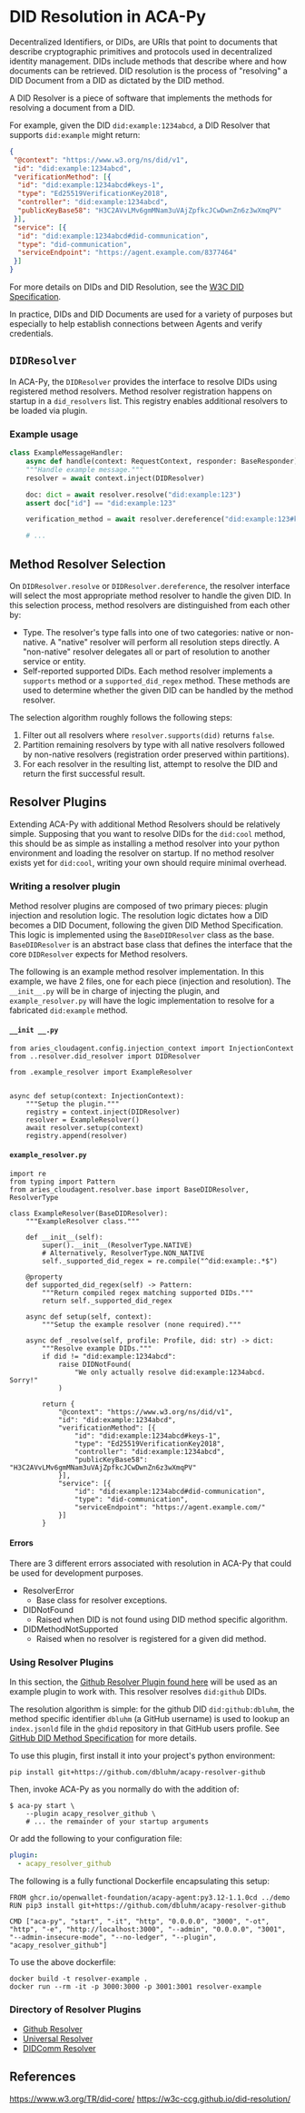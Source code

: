 # DID Resolution in ACA-Py

Decentralized Identifiers, or DIDs, are URIs that point to documents that describe cryptographic primitives and protocols used in decentralized identity management. DIDs include methods that describe where and how documents can be retrieved. DID resolution is the process of "resolving" a DID Document from a DID as dictated by the DID method.

A DID Resolver is a piece of software that implements the methods for resolving a document from a DID.

For example, given the DID `did:example:1234abcd`, a DID Resolver that supports `did:example` might return:

```json
{
 "@context": "https://www.w3.org/ns/did/v1",
 "id": "did:example:1234abcd",
 "verificationMethod": [{
  "id": "did:example:1234abcd#keys-1",
  "type": "Ed25519VerificationKey2018",
  "controller": "did:example:1234abcd",
  "publicKeyBase58": "H3C2AVvLMv6gmMNam3uVAjZpfkcJCwDwnZn6z3wXmqPV"
 }],
 "service": [{
  "id": "did:example:1234abcd#did-communication",
  "type": "did-communication",
  "serviceEndpoint": "https://agent.example.com/8377464"
 }]
}
```

For more details on DIDs and DID Resolution, see the [W3C DID Specification](https://www.w3.org/TR/did-core/).

In practice, DIDs and DID Documents are used for a variety of purposes but especially to help establish connections between Agents and verify credentials.

## `DIDResolver`

In ACA-Py, the `DIDResolver` provides the interface to resolve DIDs using registered method resolvers. Method resolver registration happens on startup in a `did_resolvers` list. This registry enables additional resolvers to be loaded via plugin.

### Example usage

```python
class ExampleMessageHandler:
    async def handle(context: RequestContext, responder: BaseResponder):
    """Handle example message."""
    resolver = await context.inject(DIDResolver)

    doc: dict = await resolver.resolve("did:example:123")
    assert doc["id"] == "did:example:123"

    verification_method = await resolver.dereference("did:example:123#keys-1")

    # ...
```

## Method Resolver Selection

On `DIDResolver.resolve` or `DIDResolver.dereference`, the resolver interface will select the most appropriate method resolver to handle the given DID. In this selection process, method resolvers are distinguished from each other by:

- Type. The resolver's type falls into one of two categories: native or non-native. A "native" resolver will perform all resolution steps directly. A "non-native" resolver delegates all or part of resolution to another service or entity.
- Self-reported supported DIDs. Each method resolver implements a `supports` method or a `supported_did_regex` method. These methods are used to determine whether the given DID can be handled by the method resolver.

The selection algorithm roughly follows the following steps:

1. Filter out all resolvers where `resolver.supports(did)` returns `false`.
2. Partition remaining resolvers by type with all native resolvers followed by non-native resolvers (registration order preserved within partitions).
3. For each resolver in the resulting list, attempt to resolve the DID and return the first successful result.

## Resolver Plugins

Extending ACA-Py with additional Method Resolvers should be relatively simple. Supposing that you want to resolve DIDs for the `did:cool` method, this should be as simple as installing a method resolver into your python environment and loading the resolver on startup. If no method resolver exists yet for `did:cool`, writing your own should require minimal overhead.

### Writing a resolver plugin

Method resolver plugins are composed of two primary pieces: plugin injection and resolution logic. The resolution logic dictates how a DID becomes a DID Document, following the given DID Method Specification. This logic is implemented using the `BaseDIDResolver` class as the base. `BaseDIDResolver` is an abstract base class that defines the interface that the core `DIDResolver` expects for Method resolvers.

The following is an example method resolver implementation. In this example, we have 2 files, one for each piece (injection and resolution). The `__init__.py` will be in charge of injecting the plugin, and `example_resolver.py` will have the logic implementation to resolve for a fabricated `did:example` method.

#### `__init __.py`

```python=
from aries_cloudagent.config.injection_context import InjectionContext
from ..resolver.did_resolver import DIDResolver

from .example_resolver import ExampleResolver


async def setup(context: InjectionContext):
    """Setup the plugin."""
    registry = context.inject(DIDResolver)
    resolver = ExampleResolver()
    await resolver.setup(context)
    registry.append(resolver)
```

#### `example_resolver.py`

```python=
import re
from typing import Pattern
from aries_cloudagent.resolver.base import BaseDIDResolver, ResolverType

class ExampleResolver(BaseDIDResolver):
    """ExampleResolver class."""

    def __init__(self):
        super().__init__(ResolverType.NATIVE)
        # Alternatively, ResolverType.NON_NATIVE
        self._supported_did_regex = re.compile("^did:example:.*$")

    @property
    def supported_did_regex(self) -> Pattern:
        """Return compiled regex matching supported DIDs."""
        return self._supported_did_regex

    async def setup(self, context):
        """Setup the example resolver (none required)."""

    async def _resolve(self, profile: Profile, did: str) -> dict:
        """Resolve example DIDs."""
        if did != "did:example:1234abcd":
            raise DIDNotFound(
                "We only actually resolve did:example:1234abcd. Sorry!"
            )

        return {
            "@context": "https://www.w3.org/ns/did/v1",
            "id": "did:example:1234abcd",
            "verificationMethod": [{
                "id": "did:example:1234abcd#keys-1",
                "type": "Ed25519VerificationKey2018",
                "controller": "did:example:1234abcd",
                "publicKeyBase58": "H3C2AVvLMv6gmMNam3uVAjZpfkcJCwDwnZn6z3wXmqPV"
            }],
            "service": [{
                "id": "did:example:1234abcd#did-communication",
                "type": "did-communication",
                "serviceEndpoint": "https://agent.example.com/"
            }]
        }
```

#### Errors

There are 3 different errors associated with resolution in ACA-Py that could be used for development purposes.

- ResolverError
  - Base class for resolver exceptions.
- DIDNotFound
  - Raised when DID is not found using DID method specific algorithm.
- DIDMethodNotSupported
  - Raised when no resolver is registered for a given did method.

### Using Resolver Plugins

In this section, the [Github Resolver Plugin found here](https://github.com/dbluhm/acapy-resolver-github) will be used as an example plugin to work with. This resolver resolves `did:github` DIDs.

The resolution algorithm is simple: for the github DID `did:github:dbluhm`, the method specific identifier `dbluhm` (a GitHub username) is used to lookup an `index.jsonld` file in the `ghdid` repository in that GitHub users profile. See [GitHub DID Method Specification](http://docs.github-did.com/did-method-spec/) for more details.

To use this plugin, first install it into your project's python environment:

```shell
pip install git+https://github.com/dbluhm/acapy-resolver-github
```

Then, invoke ACA-Py as you normally do with the addition of:

```shell
$ aca-py start \
    --plugin acapy_resolver_github \
    # ... the remainder of your startup arguments
```

Or add the following to your configuration file:

```yaml
plugin:
  - acapy_resolver_github
```

The following is a fully functional Dockerfile encapsulating this setup:

```dockerfile=
FROM ghcr.io/openwallet-foundation/acapy-agent:py3.12-1.1.0cd ../demo   
RUN pip3 install git+https://github.com/dbluhm/acapy-resolver-github

CMD ["aca-py", "start", "-it", "http", "0.0.0.0", "3000", "-ot", "http", "-e", "http://localhost:3000", "--admin", "0.0.0.0", "3001", "--admin-insecure-mode", "--no-ledger", "--plugin", "acapy_resolver_github"]
```

To use the above dockerfile:

```shell
docker build -t resolver-example .
docker run --rm -it -p 3000:3000 -p 3001:3001 resolver-example
```

### Directory of Resolver Plugins

- [Github Resolver](https://github.com/dbluhm/acapy-resolver-github)
- [Universal Resolver](https://github.com/sicpa-dlab/acapy-resolver-universal)
- [DIDComm Resolver](https://github.com/sicpa-dlab/acapy-resolver-didcomm)

## References

<https://www.w3.org/TR/did-core/>
<https://w3c-ccg.github.io/did-resolution/>
